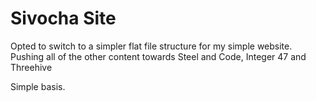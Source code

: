 # Sivocha Site

Opted to switch to a simpler flat file structure for my simple website. Pushing all of the other content towards Steel and Code, Integer 47 and Threehive

Simple basis. 

